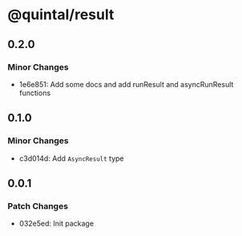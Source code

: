 # @quintal/result

## 0.2.0

### Minor Changes

- 1e6e851: Add some docs and add runResult and asyncRunResult functions

## 0.1.0

### Minor Changes

- c3d014d: Add `AsyncResult` type

## 0.0.1

### Patch Changes

- 032e5ed: Init package
